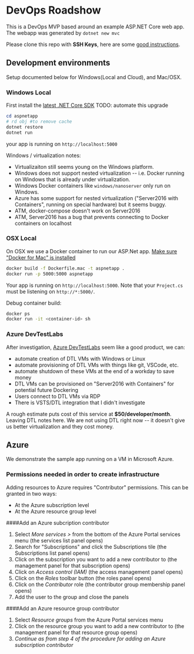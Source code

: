 # DevOps Roadshow
This is a DevOps MVP based around an example ASP.NET Core web app. The webapp was generated by `dotnet new mvc`

Please clone this repo with **SSH Keys**, here are some [good instructions](https://help.github.com/articles/generating-a-new-ssh-key-and-adding-it-to-the-ssh-agent/#platform-windows).

## Development environments
Setup documented below for Windows(Local and Cloud), and Mac/OSX.

### Windows Local 
First install the [latest .NET Core SDK](https://www.microsoft.com/net/core#windowscmd) TODO: automate this upgrade

```ps1
cd aspnetapp
# rd obj #to remove cache
dotnet restore
dotnet run
```

your app is running on `http://localhost:5000`

Windows / virtualization notes:
- Virtualizaiton still seems young on the Windows platform.
- Windows does not support nested virtualization -- i.e. Docker running on Windows that is already under virtualization.
- Windows Docker containers like `windows/nanoserver` only run on Windows.
- Azure has some support for nested virtualization ("Server2016 with Containers", running on special hardware) but it seems buggy.
- ATM, docker-compose doesn't work on Server2016
- ATM, Server2016 has a bug that prevents connecting to Docker containers on localhost

### OSX Local
On OSX we use a Docker container to run our ASP.Net app.  [Make sure "Docker for Mac" is installed](https://docs.docker.com/docker-for-mac/install/#download-docker-for-mac)

```sh
docker build -f Dockerfile.mac -t aspnetapp .
docker run -p 5000:5000 aspnetapp
```

Your app is running on `http://localhost:5000`.  Note that your `Project.cs` must be listening on `http://*:5000/`. 

Debug container build:
```sh
docker ps
docker run -it <container-id> sh
```

### Azure DevTestLabs
After investigation, [Azure DevTestLabs](https://azure.microsoft.com/en-us/services/devtest-lab/) seem like a good product, we can:
- automate creation of DTL VMs with Windows or Linux
- automate provisioning of DTL VMs with things like git, VSCode, etc.
- automate shutdown of these VMs at the end of a workday to save money
- DTL VMs can be provisioned on "Server2016 with Containers" for potential future Dockering
- Users connect to DTL VMs via RDP
- There is VSTS/DTL integration that I didn't investigate

A rough estimate puts cost of this service at **$50/developer/month**.
Leaving DTL notes here. We are not using DTL right now -- it doesn't give us better virtualization and they cost money.

## Azure

We demonstrate the sample app running on a VM in Microsoft Azure.

### Permissions needed in order to create infrastructure

Adding resources to Azure requires "Contributor" permissions.  This can be granted in two ways:
- At the Azure subscription level
- At the Azure resource group level 

####Add an Azure subcription contributor
1.  Select _More services >_ from the bottom of the Azure Portal services menu (the services list panel opens)
2.  Search for "Subscriptions" and click the Subscriptions tile (the Subscriptions list panel opens)
3.  Click on the subscription you want to add a new contributor to (the management panel for that subscription opens)
4.  Click on _Access control (IAM)_ (the access management panel opens)
5.  Click on the _Roles_ toolbar button (the roles panel opens)
6.  Click on the _Contributor_ role (the contributor group membership panel opens)
7.  Add the user to the group and close the panels

####Add an Azure resource group contributor
1.  Select _Resource groups_ from the Azure Portal services menu
2.  Click on the resource group you want to add a new contributor to (the management panel for that resource group opens)
3.  _Continue as from step 4 of the procedure for adding an Azure subscription contributor_